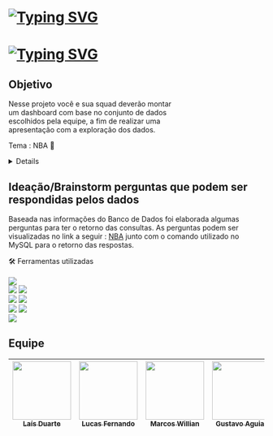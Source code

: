 # [![Typing SVG](https://readme-typing-svg.demolab.com?font=Fira+Code&size=30&pause=1000&color=0366C5&width=497&height=80&lines=Projeto++em+Grupo+-+Modulo+4)](https://git.io/typing-svg)

# [![Typing SVG](https://readme-typing-svg.demolab.com?font=Fira+Code&size=50&pause=1000&color=0366C5&width=509&height=80&lines=NBA+)](https://git.io/typing-svg)

## Objetivo
Nesse projeto você e sua squad deverão montar <br>
um dashboard com base no conjunto de dados <br>
escolhidos pela equipe, a fim de realizar uma <br>
apresentação com a exploração dos dados.
 
 Tema : NBA 🏀 

 <details><sumary><br>
  </sumary>
➥ Crie um repositório compartilhado com sua equipe
para que seja possível fazer o backup tanto do
esquema do banco quanto das queries elaboradas.

➥ Ideação/Brainstorm sobre perguntas que
podem ser respondidas pelos dados: Análise
o conjunto de dados selecionado para que as
perguntas sejam pertinentes.

➥ Estruturar o esquema do banco de dados: A
partir da avaliação do conjunto de dados
fornecidos, modelar as tabelas do banco. Note que
não é necessário mapear todas as colunas de todas
as tabelas. Mantenha sua implementação simples
construindo um modelo que atende às perguntas
elaboradas pelo grupo.

➥ Realizar carga no banco: Com base no
esquema desenhado e criado, subir os dados
presentes nos arquivos para o banco de dados a fim
de verificar o funcionamento da solução
encontrada.

➥ Criar visualizações dos dados com base nas
perguntas elaboradas: aqui vocês podem usar
planilhas (Excel / Google), Metabase, Tableau,
Power Bi, etc.

➥ Montar uma apresentação a partir das perguntas e
análise exploratória feita em cima do conjunto de
dados selecionado

</details>



## Ideação/Brainstorm perguntas que podem ser respondidas pelos dados
Baseada nas informações do Banco de Dados foi elaborada algumas perguntas para ter o retorno das consultas.
As perguntas podem ser visualizadas no link a seguir : [NBA](https://visualizando-a-situacao.vercel.app/)
junto com o comando utilizado no MySQL para o retorno das respostas.

🛠️ Ferramentas utilizadas <br> <br>
<img src="https://img.shields.io/badge/MySQL-005C84?style=for-the-badge&logo=mysql&logoColor=white" target="_blank"></a>  <br> 
<img src="https://img.shields.io/badge/Vercel-000000?style=for-the-badge&logo=vercel&logoColor=white" target="_blank"></a> 
<img src="https://img.shields.io/badge/GitHub-100000?style=for-the-badge&logo=github&logoColor=white" target="_blank"></a> <br>
<img src="https://img.shields.io/badge/PowerBI-F2C811?style=for-the-badge&logo=Power%20BI&logoColor=white" target="_blank"></a>
<img src="https://img.shields.io/badge/Canva-%2300C4CC.svg?&style=for-the-badge&logo=Canva&logoColor=white" target="_blank"></a>	<br>
<img src="https://img.shields.io/badge/React-20232A?style=for-the-badge&logo=react&logoColor=61DAFB" target="_blank"></a>
<img src="https://img.shields.io/badge/HTML5-E34F26?style=for-the-badge&logo=html5&logoColor=white" target="_blank"></a> <br>
<img src="https://img.shields.io/badge/CSS3-1572B6?style=for-the-badge&logo=css3&logoColor=white" target="_blank"></a>


## Equipe
| [<img src="https://avatars.githubusercontent.com/u/113525360?v=4" width=115><br><sub>Laís Duarte</sub>](https://github.com/laisduarte07) |  [<img src="https://avatars.githubusercontent.com/u/113525442?v=4" width=115><br><sub>Lucas Fernando</sub>](https://github.com/LucasFToddy) |  [<img src="https://avatars.githubusercontent.com/u/87791042?v=4" width=115><br><sub>Marcos Willian</sub>](https://github.com/marcosmwx) | [<img src="https://avatars.githubusercontent.com/u/113530214?v=4" width=115><br><sub>Gustavo Aguiar</sub>](https://github.com/Aguiargustavo) | [<img src="https://avatars.githubusercontent.com/u/113525688?v=4" width=115><br><sub>Débora Santana</sub>](https://github.com/DeboraSantanaa)
| :---: | :---: | :---: | :---: | :---: |

